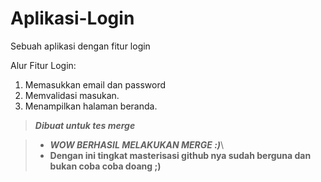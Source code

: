 # Aplikasi-Login
Sebuah aplikasi dengan fitur login

Alur Fitur Login:
1. Memasukkan email dan password
2. Memvalidasi masukan.
3. Menampilkan halaman beranda.

> ***Dibuat untuk tes merge***

> + ***WOW BERHASIL MELAKUKAN MERGE :)***\
> + **Dengan ini tingkat masterisasi github nya sudah berguna dan bukan coba coba doang ;)**
